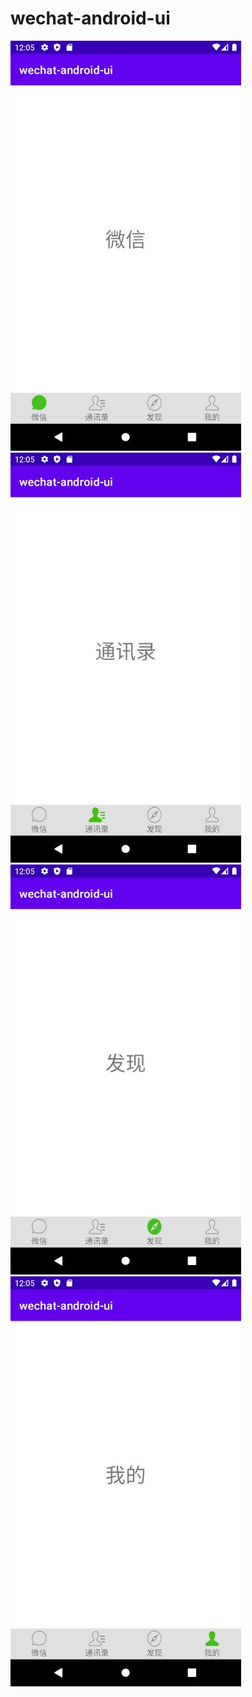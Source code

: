 # wechat-android-ui
![](readme_files/1.jpg)
![](readme_files/2.jpg)
![](readme_files/3.jpg)
![](readme_files/4.jpg)